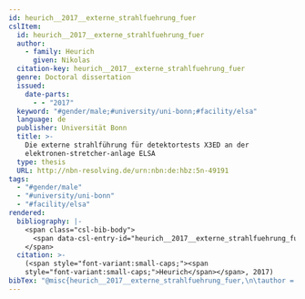 ```yaml
---
id: heurich__2017__externe_strahlfuehrung_fuer
cslItem:
  id: heurich__2017__externe_strahlfuehrung_fuer
  author:
    - family: Heurich
      given: Nikolas
  citation-key: heurich__2017__externe_strahlfuehrung_fuer
  genre: Doctoral dissertation
  issued:
    date-parts:
      - - "2017"
  keyword: "#gender/male;#university/uni-bonn;#facility/elsa"
  language: de
  publisher: Universität Bonn
  title: >-
    Die externe strahlführung für detektortests X3ED an der
    elektronen-stretcher-anlage ELSA
  type: thesis
  URL: http://nbn-resolving.de/urn:nbn:de:hbz:5n-49191
tags:
  - "#gender/male"
  - "#university/uni-bonn"
  - "#facility/elsa"
rendered:
  bibliography: |-
    <span class="csl-bib-body">
      <span data-csl-entry-id="heurich__2017__externe_strahlfuehrung_fuer" class="csl-entry"><span class='author-bib'>Heurich</span>. <span class='date-bib'>(2017)</span>. <span class='title'><i><b><span style="font-style:normal;">Die externe strahlführung für detektortests X3ED an der elektronen-stretcher-anlage ELSA</span></b></i></span> [Doctoral dissertation, Universität Bonn]. <span class='URL'><a href='http://nbn-resolving.de/urn:nbn:de:hbz:5n-49191'>LINK</a></span></span>
    </span>
  citation: >-
    (<span style="font-variant:small-caps;"><span
    style="font-variant:small-caps;">Heurich</span></span>, 2017)
bibTex: "@misc{heurich__2017__externe_strahlfuehrung_fuer,\n\tauthor = {Heurich, Nikolas},\n\tyear = {2017},\n\tschool = {Universit{\\\" a}t Bonn},\n\ttitle = {Die externe strahlf{\\\" u}hrung f{\\\" u}r detektortests {X3ED} an der elektronen-stretcher-anlage {ELSA}},\n\ttype = {Doctoral dissertation},\n\turl = {http://nbn-resolving.de/urn:nbn:de:hbz:5n-49191},\n}\n\n"
---
```

